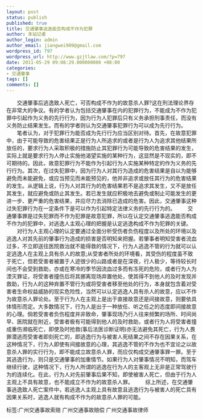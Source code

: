 ```yaml
---
layout: post
status: publish
published: true
title: 交通肇事逃逸能否构成不作为犯罪
author: 本站记者
author_login: admin
author_email: jiangwei909@gmail.com
wordpress_id: 797
wordpress_url: http://www.gzjtlaw.com/?p=797
date: 2011-05-29 09:08:29.000000000 +08:00
categories:
- 交通肇事
tags: []
comments: []
---
```

　　交通肇事后逃逸致人死亡，可否构成不作为的故意杀人罪?这在刑法理论界存在非常大的争议。有的学者认为包括交通肇事在内的犯罪行为，不能成为不作为犯罪中引起作为义务的先行行为，因为行为人犯罪后只有义务承担刑事责任，而没有义务防止结果发生。而有的学者则认为交通肇事犯罪行为可以成为先行行为。　　笔者认为，对于犯罪行为能否成为先行行为应当区别对待。首先，在故意犯罪中，由于可能导致的危害结果正是行为人所追求的或者是行为人为追求其他结果所放任的，要求行为人采取积极的措施防止其犯罪行为可能导致的危害结果的发生，实际上就是要求行为人停止实施他渴望实施的某种行为，这显然是不现实的，即不可期待的。因此，故意犯罪行为不能作为引起行为人实施某种特定的作为义务的先行行为。其次，在过失犯罪中，因为行为人对其行为造成的危害结果是自以为能够避免而未能避免，或应当预见而未能预见的，他并非追求或放任其行为的危害结果的发生。从逻辑上说，行为人对其行为的危害结果若不是追求其发生，又不是放任其发生，就应避免或防止其发生。若已发生就应积极地去避免或制止可能发生的更进一步、更严重的危害结果，并应尽力去消除已造成的危害。因此，交通肇事这种过失犯罪行为在一定条件下是可以作为引起特定法律义务的先行行为的。　　交通肇事罪是过失犯罪而不作为犯罪是故意犯罪，所以在认定交通肇事逃逸能否构成不作为的犯罪中，对逃逸人主观心理的把握是认定逃逸构成不作为犯罪的关键。　　对行为人主观心理的认定要通过全面分析受伤者负伤程度以及所处的环境以及逃逸人对其先前的肇事行为造成的损害是否明知来把握。若肇事者明知受害者流血过多，不立即送往医院救治就不能得救的情况下，行为人逃逸不管的行为就可以认定逃逸人在主观上具有杀人的故意;从受害者所处的环境看，其受伤的程度虽不致于死亡，但若受害者被置于人迹很少的山路或者是在深夜，行人极少，等待较长时间也不会受到救助，亦或在寒冷的季节因流血过多而有冻死的危险，或者行为人为湮灭罪证，将受害者撞伤后将其挪离现场弃置他处，使其得不到他人的及时发现并救助，行为人的这种弃置不管行为或将受害者移至他处的行为，本身就包含着对受害者生命权益威胁的现实危险性，当然可以认定逃逸人具有杀人的故意，应以不作为故意杀人罪论处。至于行为人在主观上是出于直接故意还是间接故意，则要依具体情形而定。大多数情况下，行为人是出于一种放任、听之任之的态度即间接故意的心理。倘若受害者负伤程度并非致命，肇事现场乃行人往来频繁的场所、时间尚早、医院就在附近，受害者极有可能得到他人的及时救助，或者行为人将受害者撞成重伤濒临死亡，即使及时抢救(事后法医诊断证明)亦无法避免其死亡，行为人畏罪潜逃而受害者即刻死亡的，即逃逸行为与被害人死结果之间不存在因果关系，在这种情况下，行为人即使有间接故意的心理，其逃逸不管的不作为也不宜论之以故意杀人罪的实行行为，即不能成立故意杀人罪，而应仅构成交通肇事罪一罪。至于其逃逸行为，则只是交通肇事的加重情节。如果行为人对肇事情况不明知，而驾车继续行驶，这种情况下，行为人所谓的逃逸在行为人的主客观上无非是正常驾驶行为的连续化。在此，行为人对先前肇事后果不知，即使被害人死亡，但由于行为人主观上不具有故意，也不能成立不作为的故意杀人罪。　　综上所述，在交通肇事逃逸致人死亡案件中，若逃逸人主观上具有故意且逃逸行为与被害人的死亡具有因果关系时，逃逸人就有构成不作为的故意杀人罪的可能。标签:广州交通事故索赔 广州交通事故赔偿 广州交通事故律师
